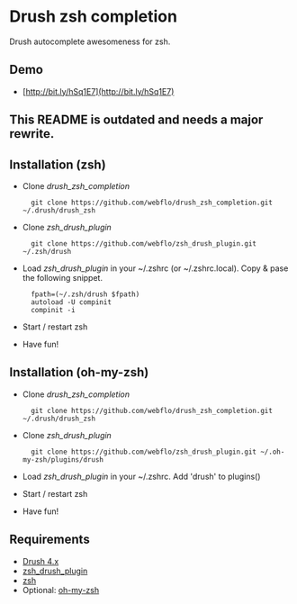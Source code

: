 # Drush zsh completion

Drush autocomplete awesomeness for zsh.

## Demo

- [http://bit.ly/hSq1E7](http://bit.ly/hSq1E7)

## This README is outdated and needs a major rewrite.

## Installation (zsh)

- Clone _drush\_zsh\_completion_
        
        git clone https://github.com/webflo/drush_zsh_completion.git ~/.drush/drush_zsh

- Clone _zsh\_drush\_plugin_

        git clone https://github.com/webflo/zsh_drush_plugin.git ~/.zsh/drush

- Load _zsh\_drush\_plugin_ in your ~/.zshrc (or ~/.zshrc.local). Copy & pase the following snippet.  

        fpath=(~/.zsh/drush $fpath)
        autoload -U compinit
        compinit -i  

- Start / restart zsh
    
- Have fun!

## Installation (oh-my-zsh)

- Clone _drush\_zsh\_completion_

        git clone https://github.com/webflo/drush_zsh_completion.git ~/.drush/drush_zsh

- Clone _zsh\_drush\_plugin_

        git clone https://github.com/webflo/zsh_drush_plugin.git ~/.oh-my-zsh/plugins/drush

- Load _zsh\_drush\_plugin_ in your ~/.zshrc. Add 'drush' to plugins()

- Start / restart zsh
    
- Have fun!

## Requirements

- [Drush 4.x](http://drupal.org/project/drush)
- [zsh_drush_plugin](https://github.com/webflo/zsh_drush_plugin)
- [zsh](http://www.zsh.org/)
- Optional: [oh-my-zsh](https://github.com/robbyrussell/oh-my-zsh)
